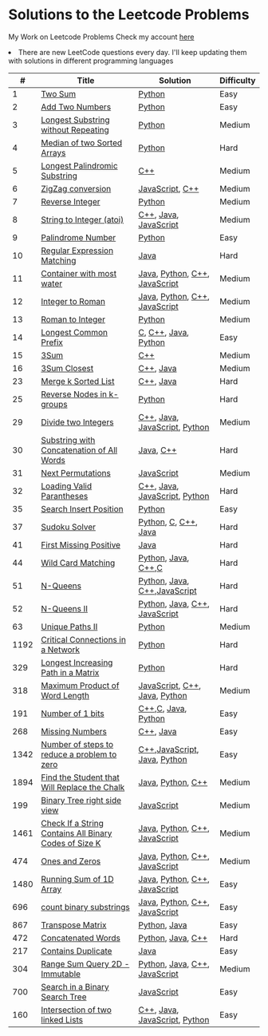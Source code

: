 # Solutions to the Leetcode Problems 
My Work on Leetcode Problems
Check my account [here](https://leetcode.com/monitsharma/)

<li> There are new LeetCode questions every day. I'll keep updating them with solutions in different programming languages
  

| # | Title | Solution | Difficulty |
|---| ----- | -------- | ---------- |
|1|[Two Sum](https://leetcode.com/problems/two-sum/) | [Python](https://github.com/MonitSharma/LeetCode-Solutions/blob/main/twosum.py) |Easy|
|2|[Add Two Numbers](https://leetcode.com/problems/add-two-numbers/) | [Python](https://github.com/MonitSharma/LeetCode-Solutions/blob/main/addtwonumbers.py) |Easy|
|3|[Longest Substring without Repeating](https://leetcode.com/problems/longest-substring-without-repeating-characters/) |  [Python](https://github.com/MonitSharma/LeetCode-Solutions/blob/main/longestsubstringwithoutrepeating.py) |Medium|
|4|[Median of two Sorted Arrays](https://leetcode.com/problems/median-of-two-sorted-arrays/) |  [Python](https://github.com/MonitSharma/LeetCode-Solutions/blob/main/medianoftwosortedarrays.py) |Hard|
|5|[Longest Palindromic Substring](https://leetcode.com/problems/longest-palindromic-substring/) |  [C++](https://github.com/MonitSharma/LeetCode-Solutions/blob/main/longest%20palindromic%20substring.cpp) |Medium|
 |6|[ZigZag conversion](https://leetcode.com/problems/zigzag-conversion/) |   [JavaScript](https://github.com/MonitSharma/LeetCode-Solutions/blob/main/zigzag%20conversion.js), [C++](https://github.com/MonitSharma/LeetCode-Solutions/blob/main/zigzag%20conversion.cpp) |Medium|
 |7|[Reverse Integer](https://leetcode.com/problems/reverse-integer/) | [Python](https://github.com/MonitSharma/LeetCode-Solutions/blob/main/reverseInteger.py) |Medium|
|8|[String to Integer (atoi)](https://leetcode.com/problems/string-to-integer-atoi/) |   [C++](https://github.com/MonitSharma/LeetCode-Solutions/blob/main/string%20to%20integer%20(atoi).cpp), [Java](https://github.com/MonitSharma/LeetCode-Solutions/blob/main/string%20to%20integer%20(atoi).java), [JavaScript](https://github.com/MonitSharma/LeetCode-Solutions/blob/main/string%20to%20integer%20(atoi).js) |Medium|  
 |9|[Palindrome Number](https://leetcode.com/problems/palindrome-number/) |   [Python](https://github.com/MonitSharma/LeetCode-Solutions/blob/main/palindrome.py) |Easy|
|10|[Regular Expression Matching](https://leetcode.com/problems/regular-expression-matching/submissions/) |   [Java](https://github.com/MonitSharma/LeetCode-Solutions/blob/main/regular%20expression%20matching.java) |Hard|
|11|[Container with most water](https://leetcode.com/problems/container-with-most-water/) |   [Java](https://github.com/MonitSharma/LeetCode-Solutions/blob/main/container%20with%20most%20water.java), [Python](https://github.com/MonitSharma/LeetCode-Solutions/blob/main/container%20with%20most%20water.py), [C++](https://github.com/MonitSharma/LeetCode-Solutions/blob/main/container%20with%20most%20water.cpp), [JavaScript](https://github.com/MonitSharma/LeetCode-Solutions/blob/main/container%20with%20most%20water.js) |Medium|
|12|[Integer to Roman](https://leetcode.com/problems/integer-to-roman/) |   [Java](https://github.com/MonitSharma/LeetCode-Solutions/blob/main/integer%20to%20roman.java), [Python](https://github.com/MonitSharma/LeetCode-Solutions/blob/main/integer%20to%20roman.py), [C++](https://github.com/MonitSharma/LeetCode-Solutions/blob/main/integer%20to%20roman.cpp), [JavaScript](https://github.com/MonitSharma/LeetCode-Solutions/blob/main/integer%20to%20roman.js) |Medium|
|13|[Roman to Integer](https://leetcode.com/problems/roman-to-integer) |   [Python](https://github.com/MonitSharma/LeetCode-Solutions/blob/main/roman_to_integer.py) |Medium|
 |14|[Longest Common Prefix](https://leetcode.com/problems/longest-common-prefix/) | [C](https://github.com/MonitSharma/LeetCode-Solutions/blob/main/longest%20common%20prefix.c), [C++](https://github.com/MonitSharma/LeetCode-Solutions/blob/main/longest%20common%20prefix.cpp), [Java](https://github.com/MonitSharma/LeetCode-Solutions/blob/main/longest%20common%20prefix.java), [Python](https://github.com/MonitSharma/LeetCode-Solutions/blob/main/longest%20common%20prefix.py) |Easy|
|15|[3Sum](https://leetcode.com/problems/3sum/) |   [C++](https://github.com/MonitSharma/LeetCode-Solutions/blob/main/3sum.cpp) |Medium|
|16|[3Sum Closest](https://leetcode.com/problems/3sum-closest/) |   [C++](https://github.com/MonitSharma/LeetCode-Solutions/blob/main/3sum%20closest.cpp), [Java](https://github.com/MonitSharma/LeetCode-Solutions/blob/main/3sum%20closest.java) |Medium|
|23|[Merge k Sorted List](https://leetcode.com/problems/merge-k-sorted-lists/) |   [C++](https://github.com/MonitSharma/LeetCode-Solutions/blob/main/merge%20k%20sorted%20list.cpp), [Java](https://github.com/MonitSharma/LeetCode-Solutions/blob/main/merge%20k%20sorted%20list.java) |Hard|
|25| [Reverse Nodes in k-groups](https://leetcode.com/problems/reverse-nodes-in-k-group/) | [Python](https://github.com/MonitSharma/LeetCode-Solutions/blob/main/reverse%20nodes%20in%20k%20groups.py) |Hard|
|29|[Divide two Integers](https://leetcode.com/problems/divide-two-integers/) | [C++](https://github.com/MonitSharma/LeetCode-Solutions/blob/main/divide%20two%20integers.cpp), [Java](https://github.com/MonitSharma/LeetCode-Solutions/blob/main/divide%20two%20integers.java), [JavaScript](https://github.com/MonitSharma/LeetCode-Solutions/blob/main/divide%20two%20integers.js), [Python](https://github.com/MonitSharma/LeetCode-Solutions/blob/main/divide%20two%20integers.py) |Medium|
|30| [Substring with Concatenation of All Words](https://leetcode.com/problems/substring-with-concatenation-of-all-words/) | [Java](https://github.com/MonitSharma/LeetCode-Solutions/blob/main/substring%20with%20concatenation%20of%20all%20word.java), [C++](https://github.com/MonitSharma/LeetCode-Solutions/blob/main/substring%20with%20concatenation%20of%20all%20word.cpp) |Hard|
|31| [Next Permutations](https://leetcode.com/problems/next-permutation/) | [JavaScript](https://github.com/MonitSharma/LeetCode-Solutions/blob/main/next%20permutation.js) |Medium|
|32|[Loading Valid Parantheses](https://leetcode.com/problems/longest-valid-parentheses/) | [C++](https://github.com/MonitSharma/LeetCode-Solutions/blob/main/loading_paranthesis.cpp), [Java](https://github.com/MonitSharma/LeetCode-Solutions/blob/main/loading_paranthesis.java), [JavaScript](https://github.com/MonitSharma/LeetCode-Solutions/blob/main/loading_paranthesis.js), [Python](https://github.com/MonitSharma/LeetCode-Solutions/blob/main/loading_paranthesis.py) |Hard|
|35|[Search Insert Position](https://leetcode.com/problems/search-insert-position/) | [Python](https://github.com/MonitSharma/LeetCode-Solutions/blob/main/search_insert_position.py) |Easy|
|37|[Sudoku Solver](https://leetcode.com/problems/sudoku-solver/) | [Python](https://github.com/MonitSharma/LeetCode-Solutions/blob/main/sudoku%20solver.py), [C](https://github.com/MonitSharma/LeetCode-Solutions/blob/main/sudoku%20solver.c), [C++](https://github.com/MonitSharma/LeetCode-Solutions/blob/main/sudoku%20solver.cpp), [Java](https://github.com/MonitSharma/LeetCode-Solutions/blob/main/sudoku%20solver.java) |Hard|
|41|[First Missing Positive](https://leetcode.com/problems/first-missing-positive/) | [Java](https://github.com/MonitSharma/LeetCode-Solutions/blob/main/first%20missing%20positive.java) |Hard|
 |44| [Wild Card Matching](https://leetcode.com/problems/wildcard-matching/) | [Python](https://github.com/MonitSharma/LeetCode-Solutions/blob/main/wildcard%20matching.py), [Java](https://github.com/MonitSharma/LeetCode-Solutions/blob/main/wildcard%20matching.java), [C++](https://github.com/MonitSharma/LeetCode-Solutions/blob/main/wildcard%20matching.cpp),[C](https://github.com/MonitSharma/LeetCode-Solutions/blob/main/wildcard%20matching.c) |Hard|
 |51| [N-Queens](https://leetcode.com/problems/n-queens/) | [Python](https://github.com/MonitSharma/LeetCode-Solutions/blob/main/n-queens.py), [Java](https://github.com/MonitSharma/LeetCode-Solutions/blob/main/n-queens.java), [C++](https://github.com/MonitSharma/LeetCode-Solutions/blob/main/n-queens.cpp),[JavaScript](https://github.com/MonitSharma/LeetCode-Solutions/blob/main/n-queens.js) |Hard|
|52|[N-Queens II](https://leetcode.com/problems/n-queens-ii/) |   [Python](https://github.com/MonitSharma/LeetCode-Solutions/blob/main/n-queens%202.py), [Java](https://github.com/MonitSharma/LeetCode-Solutions/blob/main/n-queens%202.java), [C++](https://github.com/MonitSharma/LeetCode-Solutions/blob/main/n-queens%202.cpp), [JavaScript](https://github.com/MonitSharma/LeetCode-Solutions/blob/main/n-queens%202.js) |Hard| 
|63|[Unique Paths II](https://leetcode.com/problems/unique-paths-ii/) |   [Python](https://github.com/MonitSharma/LeetCode-Solutions/blob/main/unique_paths_2.py) |Medium|  
|1192|[Critical Connections in a Network](https://leetcode.com/problems/critical-connections-in-a-network/) | [Python](https://github.com/MonitSharma/LeetCode-Solutions/blob/main/critical_connections_in_a_network.py)|Hard|
|329|[Longest Increasing Path in a Matrix](https://leetcode.com/problems/longest-increasing-path-in-a-matrix/) |  [Python](https://github.com/MonitSharma/LeetCode-Solutions/blob/main/longest_increasing_path_in_a_matrix.py) |Hard|
|318|[Maximum Product of Word Length](https://leetcode.com/problems/maximum-product-of-word-lengths/) | [JavaScript](https://github.com/MonitSharma/LeetCode-Solutions/blob/main/maximum%20product%20of%20word%20length.js), [C++](https://github.com/MonitSharma/LeetCode-Solutions/blob/main/maximum%20product%20of%20word%20length.cpp), [Java](https://github.com/MonitSharma/LeetCode-Solutions/blob/main/maximum%20product%20of%20word%20length.java), [Python](https://github.com/MonitSharma/LeetCode-Solutions/blob/main/maximum%20product%20of%20word%20length.py) |Medium|
|191|[Number of 1 bits](https://leetcode.com/problems/number-of-1-bits/) |  [C++](https://github.com/MonitSharma/LeetCode-Solutions/blob/main/number%20of%201%20bits.cpp),[C](https://github.com/MonitSharma/LeetCode-Solutions/blob/main/number%20of%201%20bits.c), [Java](https://github.com/MonitSharma/LeetCode-Solutions/blob/main/number%20of%201%20bits.java), [Python](https://github.com/MonitSharma/LeetCode-Solutions/blob/main/number%20of%201%20bits.py) |Easy|
|268|[Missing Numbers](https://leetcode.com/problems/missing-number/) |  [C++](https://github.com/MonitSharma/LeetCode-Solutions/blob/main/missing%20numbers.cpp), [Java](https://github.com/MonitSharma/LeetCode-Solutions/blob/main/missing%20numbers.java) |Easy|
|1342|[Number of steps to reduce a problem to zero](https://leetcode.com/problems/number-of-steps-to-reduce-a-number-to-zero/) |  [C++](https://github.com/MonitSharma/LeetCode-Solutions/blob/main/number%20of%20steps%20to%20reduce%20a%20problem%20to%20zero.cpp),[JavaScript](https://github.com/MonitSharma/LeetCode-Solutions/blob/main/number%20of%20steps%20to%20reduce%20a%20problem%20to%20zero.js), [Java](https://github.com/MonitSharma/LeetCode-Solutions/blob/main/number%20of%20steps%20to%20reduce%20a%20problem%20to%20zero.java), [Python](https://github.com/MonitSharma/LeetCode-Solutions/blob/main/number%20of%20steps%20to%20reduce%20a%20problem%20to%20zero.py) |Easy|
|1894|[Find the Student that Will Replace the Chalk](https://leetcode.com/problems/find-the-student-that-will-replace-the-chalk/submissions/) |   [Java](https://github.com/MonitSharma/LeetCode-Solutions/blob/main/find%20the%20student%20that%20will%20replace%20the%20chalk.java), [Python](https://github.com/MonitSharma/LeetCode-Solutions/blob/main/find%20the%20student%20that%20will%20replace%20the%20chalk.py), [C++](https://github.com/MonitSharma/LeetCode-Solutions/blob/main/find%20the%20student%20that%20will%20replace%20the%20chalk.cpp) |Medium|
|199|[Binary Tree right side view](https://leetcode.com/problems/binary-tree-right-side-view/) |   [JavaScript](https://github.com/MonitSharma/LeetCode-Solutions/blob/main/binary%20tree%20right%20side%20view.js) |Medium|
|1461|[Check If a String Contains All Binary Codes of Size K](https://leetcode.com/problems/check-if-a-string-contains-all-binary-codes-of-size-k/) |   [Java](https://github.com/MonitSharma/LeetCode-Solutions/blob/main/Check%20If%20a%20String%20Contains%20All%20Binary%20Codes%20of%20Size%20K.java), [Python](https://github.com/MonitSharma/LeetCode-Solutions/blob/main/Check%20If%20a%20String%20Contains%20All%20Binary%20Codes%20of%20Size%20K.py), [C++](https://github.com/MonitSharma/LeetCode-Solutions/blob/main/Check%20If%20a%20String%20Contains%20All%20Binary%20Codes%20of%20Size%20K.cpp), [JavaScript](https://github.com/MonitSharma/LeetCode-Solutions/blob/main/Check%20If%20a%20String%20Contains%20All%20Binary%20Codes%20of%20Size%20K.js) |Medium|
|474|[Ones and Zeros](https://leetcode.com/problems/ones-and-zeroes/) |   [Java](https://github.com/MonitSharma/LeetCode-Solutions/blob/main/ones%20and%20zero.java), [Python](https://github.com/MonitSharma/LeetCode-Solutions/blob/main/ones%20and%20zero.py), [C++](https://github.com/MonitSharma/LeetCode-Solutions/blob/main/ones%20and%20zero.cpp), [JavaScript](https://github.com/MonitSharma/LeetCode-Solutions/blob/main/ones%20and%20zero.js) |Medium|
|1480|[Running Sum of 1D Array](https://leetcode.com/problems/running-sum-of-1d-array/) |   [Java](https://github.com/MonitSharma/LeetCode-Solutions/blob/main/running%20sum%20of%201d%20array.java), [Python](https://github.com/MonitSharma/LeetCode-Solutions/blob/main/running%20sum%20of%201d%20array.py), [C++](https://github.com/MonitSharma/LeetCode-Solutions/blob/main/running%20sum%20of%201d%20array.cpp), [JavaScript](https://github.com/MonitSharma/LeetCode-Solutions/blob/main/running%20sum%20of%201d%20array.js) |Easy|
|696|[count binary substrings](https://leetcode.com/problems/count-binary-substrings/) |   [Java](https://github.com/MonitSharma/LeetCode-Solutions/blob/main/count%20binary%20substrings.java), [Python](https://github.com/MonitSharma/LeetCode-Solutions/blob/main/count%20binary%20substrings.py), [C++](https://github.com/MonitSharma/LeetCode-Solutions/blob/main/count%20binary%20substrings.cppp), [JavaScript](https://github.com/MonitSharma/LeetCode-Solutions/blob/main/count%20binary%20substrings.js) |Easy|
|867|[Transpose Matrix](https://leetcode.com/problems/transpose-matrix/) |   [Python](https://github.com/MonitSharma/LeetCode-Solutions/blob/main/transpose%20matrix.py), [Java](https://github.com/MonitSharma/LeetCode-Solutions/blob/main/transpose%20matrix.java) |Easy|  
|472|[Concatenated Words](https://leetcode.com/problems/concatenated-words/) |   [Python](https://github.com/MonitSharma/LeetCode-Solutions/blob/main/concatenated%20words.py), [Java](https://github.com/MonitSharma/LeetCode-Solutions/blob/main/concatenated%20words.java), [C++](https://github.com/MonitSharma/LeetCode-Solutions/blob/main/concatenated%20words.cpp) |Hard| 
|217|[Contains Duplicate](https://leetcode.com/problems/contains-duplicate/) |  [Java](https://github.com/MonitSharma/LeetCode-Solutions/blob/main/contains%20duplicate.java) |Easy|  
|304|[Range Sum Query 2D - Immutable](https://leetcode.com/problems/range-sum-query-2d-immutable/) |   [Python](https://github.com/MonitSharma/LeetCode-Solutions/blob/main/range%20sum%20query%202D%20-%20immutable.py), [Java](https://github.com/MonitSharma/LeetCode-Solutions/blob/main/range%20sum%20query%202D%20-%20immutable.java), [C++](https://github.com/MonitSharma/LeetCode-Solutions/blob/main/range%20sum%20query%202D%20-%20immutable.cpp), [JavaScript](https://github.com/MonitSharma/LeetCode-Solutions/blob/main/range%20sum%20query%202D%20-%20immutable.js) |Medium| 
|700| [Search in a Binary Search Tree](https://leetcode.com/problems/search-in-a-binary-search-tree/) | [JavaScript](https://github.com/MonitSharma/LeetCode-Solutions/blob/main/search%20in%20a%20binary%20search%20tree.js) | Easy|
|160| [Intersection of two linked Lists](https://leetcode.com/problems/intersection-of-two-linked-lists/) | [C++](https://github.com/MonitSharma/LeetCode-Solutions/blob/main/intersection%20of%20two%20linked%20lists.cpp), [Java](https://github.com/MonitSharma/LeetCode-Solutions/blob/main/intersection%20of%20two%20linked%20lists.java),  [JavaScript](https://github.com/MonitSharma/LeetCode-Solutions/blob/main/intersection%20of%20two%20linked%20lists.js), [Python](https://github.com/MonitSharma/LeetCode-Solutions/blob/main/intersection%20of%20two%20linked%20lists.py) | Easy|



 


  
  
 
  
